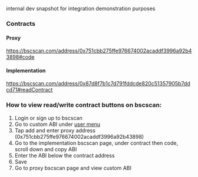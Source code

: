 internal dev snapshot for integration demonstration purposes

### Contracts

#### Proxy

https://bscscan.com/address/0x751cbb275ffe976674002acaddf3996a92b43898#code

#### Implementation

https://bscscan.com/address/0x87d8f7b1c7d791fddcde820c51357905b7ddcd71#readContract

### How to view read/write contract buttons on bscscan:

1. Login or sign up to bscscan
2. Go to custom ABI under [user menu](https://i.ibb.co/3TSNm7Y/image.png)
3. Tap add and enter proxy address (0x751cbb275ffe976674002acaddf3996a92b43898)
4. Go to the implementation bscscan page, under contract then code, scroll down and copy ABI
5. Enter the ABI below the contract address
6. Save
7. Go to proxy bscscan page and view custom ABI
